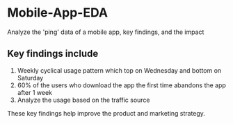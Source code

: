 # Mobile-App-EDA
Analyze the 'ping' data of a mobile app, key findings, and the impact

## Key findings include
1. Weekly cyclical usage pattern which top on Wednesday and bottom on Saturday
2. 60% of the users who download the app the first time abandons the app after 1 week
3. Analyze the usage based on the traffic source

These key findings help improve the product and marketing strategy.
